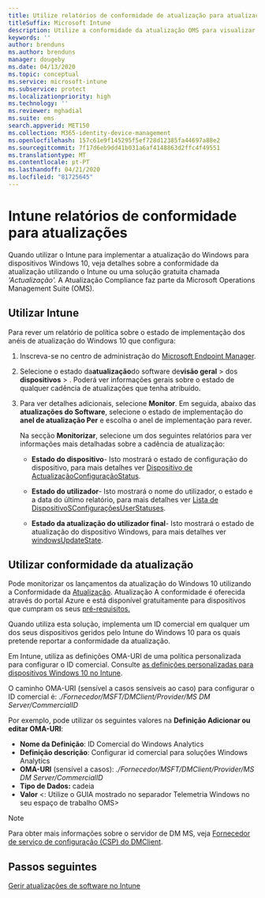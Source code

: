 ```yaml
---
title: Utilize relatórios de conformidade de atualização para atualizações do Windows no Microsoft Intune
titleSuffix: Microsoft Intune
description: Utilize a conformidade da atualização OMS para visualizar os dados do relatório para as Atualizações do Windows que implementa com o Intune.
keywords: ''
author: brenduns
ms.author: brenduns
manager: dougeby
ms.date: 04/13/2020
ms.topic: conceptual
ms.service: microsoft-intune
ms.subservice: protect
ms.localizationpriority: high
ms.technology: ''
ms.reviewer: mghadial
ms.suite: ems
search.appverid: MET150
ms.collection: M365-identity-device-management
ms.openlocfilehash: 157c61e9f145295f5ef728d12385fa44697a88e2
ms.sourcegitcommit: 7f17d6eb9dd41b031a6af4148863d2ffc4f49551
ms.translationtype: MT
ms.contentlocale: pt-PT
ms.lasthandoff: 04/21/2020
ms.locfileid: "81725645"
---
```

# <a name="intune-compliance-reports-for-updates"></a>Intune relatórios de conformidade para atualizações

Quando utilizar o Intune para implementar a atualização do Windows para dispositivos Windows 10, veja detalhes sobre a conformidade da atualização utilizando o Intune ou uma solução gratuita chamada *'Actualização'.* A Atualização Compliance faz parte da Microsoft Operations Management Suite (OMS).

## <a name="use-intune"></a>Utilizar Intune

Para rever um relatório de política sobre o estado de implementação dos anéis de atualização do Windows 10 que configura:

1. Inscreva-se no centro de administração do [Microsoft Endpoint Manager](https://go.microsoft.com/fwlink/?linkid=2109431).

2. Selecione o estado da**atualização**do software de**visão geral** > dos **dispositivos** > . Poderá ver informações gerais sobre o estado de qualquer cadência de atualizações que tenha atribuído.

3. Para ver detalhes adicionais, selecione **Monitor**. Em seguida, abaixo das **atualizações do Software**, selecione o estado de implementação do **anel de atualização Per** e escolha o anel de implementação para rever.

   Na secção **Monitorizar**, selecione um dos seguintes relatórios para ver informações mais detalhadas sobre a cadência de atualização:

   - **Estado do dispositivo**- Isto mostrará o estado de configuração do dispositivo, para mais detalhes ver [Dispositivo de ActualizaçãoConfiguraçãoStatus]( https://docs.microsoft.com/graph/api/intune-deviceconfig-deviceconfigurationdevicestatus-update?view=graph-rest-1.0).

   - **Estado do utilizador**- Isto mostrará o nome do utilizador, o estado e a data do último relatório, para mais detalhes ver [Lista de DispositivoSConfiguraçõesUserStatuses](https://docs.microsoft.com/graph/api/intune-deviceconfig-deviceconfigurationuserstatus-list?view=graph-rest-1.0).

   - **Estado da atualização do utilizador final**- Isto mostrará o estado de atualização do dispositivo Windows, para mais detalhes ver [windowsUpdateState](https://docs.microsoft.com/graph/api/resources/intune-shared-windowsupdatestate?view=graph-rest-beta).

## <a name="use-update-compliance"></a>Utilizar conformidade da atualização

Pode monitorizar os lançamentos da atualização do Windows 10 utilizando a Conformidade da [Atualização](https://technet.microsoft.com/itpro/windows/manage/update-compliance-monitor). Atualização A conformidade é oferecida através do portal Azure e está disponível gratuitamente para dispositivos que cumpram os seus [pré-requisitos.](https://docs.microsoft.com/windows/deployment/update/update-compliance-get-started#update-compliance-prerequisites)  

Quando utiliza esta solução, implementa um ID comercial em qualquer um dos seus dispositivos geridos pelo Intune do Windows 10 para os quais pretende reportar a conformidade da atualização.  

Em Intune, utiliza as definições OMA-URI de uma política personalizada para configurar o ID comercial. Consulte [as definições personalizadas para dispositivos Windows 10 no Intune](../configuration/custom-settings-windows-10.md).

O caminho OMA-URI (sensível a casos sensíveis ao caso) para configurar o ID comercial é: *./Fornecedor/MSFT/DMClient/Provider/MS DM Server/CommercialID*

Por exemplo, pode utilizar os seguintes valores na **Definição Adicionar ou editar OMA-URI**:

- **Nome da Definição**: ID Comercial do Windows Analytics
- **Definição descrição**: Configurar id comercial para soluções Windows Analytics
- **OMA-URI** (sensível a casos): *./Fornecedor/MSFT/DMClient/Provider/MS DM Server/CommercialID*
- **Tipo de Dados:** cadeia
- **Valor** \<: Utilize o GUIA mostrado no separador Telemetria Windows no seu espaço de trabalho OMS>

> [!NOTE]
> Para obter mais informações sobre o servidor de DM MS, veja [Fornecedor de serviço de configuração (CSP) do DMClient]( https://docs.microsoft.com/windows/client-management/mdm/dmclient-csp).

## <a name="next-steps"></a>Passos seguintes

[Gerir atualizações de software no Intune](windows-update-for-business-configure.md)
